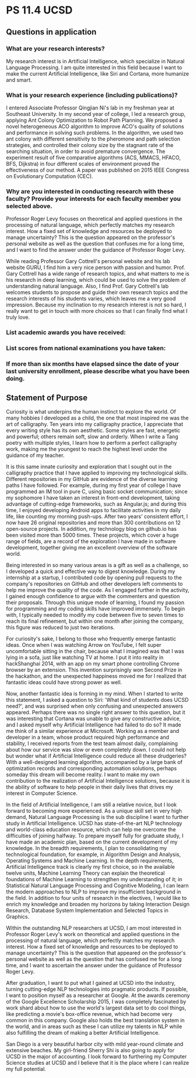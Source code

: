 # PS 11.4 UCSD

## Questions in application

### What are your research interests?

My research interest is in Artificial Intelligence, which specialize in Natural Language Processing. I am quite interested in this field because I want to make the current Artificial Intelligence, like Siri and Cortana, more humanize and smart.

### What is your research experience (including publications)?

I entered Associate Professor Qingjian Ni's lab in my freshman year at Southeast University. In my second year of college, I led a research group, applying Ant Colony Optimization to Robot Path Planning. We proposed a novel heterogeneous ACO algorithm to improve ACO's quality of solutions and performance in solving such problems. In the algorithm, we used two ant colony with different sensitivity to the pheromone and path selection strategies, and controlled their colony size by the stagnant rate of the searching situation, in order to avoid premature convergence. The experiment result of five comparative algorithms (ACS, MMACS, HFACO, BFS, Dijkstra) in four different scales of environment proved the effectiveness of our method. A paper was published on 2015 IEEE Congress on Evolutionary Computation (CEC).

### Why are you interested in conducting research with these faculty? Provide your interests for each faculty member you selected above.

Professor Roger Levy focuses on theoretical and applied questions in the processing of natural language, which perfectly matches my research interest. How a fixed set of knowledge and resources be deployed to manage uncertainty?  This is the question appeared on the professor's personal website as well as the question that confuses me for a long time, and I want to find the answer under the guidance of Professor Roger Levy.

While reading Professor Gary Cottrell's personal website and his lab website GURU, I find him a very nice person with passion and humor. Prof. Gary Cottrell has a wide range of research topics, and what matters to me is his research in deep learning, which could be used to solve the problem of understanding natural language. Also, I find Prof. Gary Cottrell's lab welcomes students to propose and guide their own research topics and the research interests of his students varies, which leaves me a very good impression. Because my inclination to my research interest is not so hard, I really want to get in touch with more choices so that I can finally find what I truly love.

### List academic awards you have received:

### List scores from national examinations you have taken:

### If more than six months have elapsed since the date of your last university enrollment, please describe what you have been doing.

## Statement of Purpose

Curiosity is what underpins the human instinct to explore the world. Of many hobbies I developed as a child, the one that most inspired me was the art of calligraphy. Ten years into my calligraphy practice, I appreciate that every writing style has its own aesthetic. Some styles are fast, energetic and powerful; others remain soft, slow and orderly. When I write a Tang poetry with multiple styles, I learn how to perform a perfect calligraphy work, making me the youngest to reach the highest level under the guidance of my teacher.

It is this same innate curiosity and exploration that I sought out in the calligraphy practice that I have applied to improving my technological skills. Different repositories in my GitHub are evidence of the diverse learning paths I have followed. For example, during my first year of college I have programmed an IM tool in pure C, using basic socket communication; since my sophomore I have taken an interest in front-end development, taking advantage of cutting-edge frameworks, such as Angular.js; and during this time, I enjoyed developing Android apps to facilitate activities in my daily life, like counting my morning push-ups. After two years' consistent effort, I now have 26 original repositories and more than 300 contributions on 12 open-source projects. In addition, my technology blog on github.io has been visited more than 5000 times. These projects, which cover a huge range of fields, are a record of the exploration I have made in software development, together giving me an excellent overview of the software world.

Being interested in so many various areas is a gift as well as a challenge, so I developed a quick and effective way to digest knowledge. During my internship at a startup, I contributed code by opening pull requests to the company's repositories on GitHub and other developers left comments to help me improve the quality of the code. As I engaged further in the activity, I gained enough confidence to argue with the commenters and question their proposals. Through this unique mode of learning, I found my passion for programming and my coding skills have improved immensely. To begin with, I typically needed to modify my code between five to seven times to reach its final refinement, but within one month after joining the company, this figure was reduced to just two iterations.

For curiosity's sake, I belong to those who frequently emerge fantastic ideas. Once when I was watching Arrow on YouTube, I felt super uncomfortable sitting in the chair, because what I imagined was that I was lying in a sofa, just like watching TV at home. I put it into reality in hackShanghai 2014, with an app on my smart phone controlling Chrome browser by an extension. This invention surprisingly won Second Prize in the hackathon, and the unexpected happiness moved me for I realized that fantastic ideas could have strong power as well.

Now, another fantastic idea is forming in my mind. When I started to write this statement, I asked a question to Siri: 'What kind of students does UCSD need?', and was surprised when only confusing and unexpected answers appeared. Perhaps there was no single right answer to this question, but it was interesting that Cortana was unable to give any constructive advice, and I asked myself why Artificial Intelligence had failed to do so? It made me think of a similar experience at Microsoft. Working as a member and developer in a team, whose product required high performance and stability, I received reports from the test team almost daily, complaining about how our service was slow or even completely down. I could not help but wonder what if Artificial Intelligence could reduce all these drudgeries? With a well-designed learning algorithm, accompanied by a large bank of optimization records and corresponding automation solutions, perhaps someday this dream will become reality. I want to make my own contribution to the realization of Artificial Intelligence solutions, because it is the ability of software to help people in their daily lives that drives my interest in Computer Science.

In the field of Artificial Intelligence, I am still a relative novice, but I look forward to becoming more experienced. As a unique skill set in very high demand, Natural Language Processing is the sub discipline I want to further study in Artificial Intelligence. UCSD has state-of-the-art NLP technology and world-class education resource, which can help me overcome the difficulties of joining halfway. To prepare myself fully for graduate study, I have made an academic plan, based on the current development of my knowledge. In the breadth requirements, I plan to consolidating my technological foundation, for example, in Algorithm Design and Analysis, Operating Systems and Machine Learning. In the depth requirements, Artificial Intelligence track is clearly my first choice, so in the available twelve units, Machine Learning Theory can explain the theoretical foundations of Machine Learning to strengthen my understanding of it; in Statistical Natural Language Processing and Cognitive Modeling, I can learn the modern approaches to NLP to improve my insufficient background in the field. In addition to four units of research in the electives, I would like to enrich my knowledge and broaden my horizons by taking Interaction Design Research, Database System Implementation and Selected Topics in Graphics.

Within the outstanding NLP researchers at UCSD, I am most interested in Professor Roger Levy's work on theoretical and applied questions in the processing of natural language, which perfectly matches my research interest. How a fixed set of knowledge and resources to be deployed to manage uncertainty? This is the question that appeared on the professor's personal website as well as the question that has confused me for a long time, and I want to ascertain the answer under the guidance of Professor Roger Levy.

After graduation, I want to put what I gained at UCSD into the industry, turning cutting-edge NLP technologies into pragmatic products. If possible, I want to position myself as a researcher at Google. At the awards ceremony of the Google Excellence Scholarship 2015, I was completely fascinated by work shard about how to use the world's largest data set to do cool things, like predicting a movie's box-office revenue, which had become very common in this company. Google also holds the best translation system in the world, and in areas such as these I can utilize my talents in NLP while also fulfilling the dream of making a better Artificial Intelligence.

San Diego is a very beautiful harbor city with mild year-round climate and extensive beaches. My girl-friend Sherry Shi is also going to apply for UCSD in the major of accounting. I look forward to furthering my Computer Science studies at UCSD and I believe that it is the place where I can realize my full potential.
